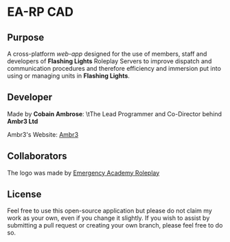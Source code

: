 # EA-RP CAD

## Purpose

A cross-platform _web-app_ designed for the use of members, staff and developers of __Flashing Lights__ Roleplay Servers to improve dispatch and communication procedures and therefore efficiency and immersion put into using or managing units in __Flashing Lights__.

## Developer

Made by __Cobain Ambrose__:
\tThe Lead Programmer and Co-Director behind __Ambr3 Ltd__

Ambr3's Website: [Ambr3](http://ambr3.com)

## Collaborators

The logo was made by [Emergency Academy Roleplay](http://ea-rp.com)

## License

Feel free to use this open-source application but please do not claim my work as your own, even if you change it slightly. If you wish to assist by submitting a pull request or creating your own branch, please feel free to do so.
